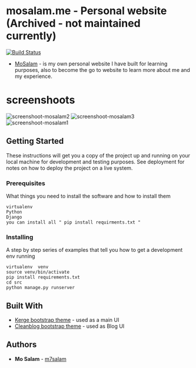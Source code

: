 # mosalam.me - Personal website (Archived - not maintained currently)   
[![Build Status](https://travis-ci.org/m7salam/mosalam.svg?branch=master)](https://travis-ci.org/m7salam/mosalam)

* [MoSalam](http://mosalam.me) - is my own personal website I have built for learning purposes, also to become the go to website to learn more about me and my experience.

# screenshoots

![screenshoot-mosalam2](https://user-images.githubusercontent.com/12870986/93849345-81de7300-fcde-11ea-9953-ff7a97779672.png)
![screenshoot-mosalam3](https://user-images.githubusercontent.com/12870986/93849354-87d45400-fcde-11ea-91c1-2a72edf4a8d5.png)
![screenshoot-mosalam1](https://user-images.githubusercontent.com/12870986/93849359-8c990800-fcde-11ea-9e35-1b24ec34c2b2.png)

## Getting Started

These instructions will get you a copy of the project up and running on your local machine for development and testing purposes. See deployment for notes on how to deploy the project on a live system.

### Prerequisites

What things you need to install the software and how to install them

```
virtualenv
Python
Django
you can install all " pip install requirments.txt "
```

### Installing

A step by step series of examples that tell you how to get a development env running


```
virtualenv  venv
source venv/bin/activate
pip install requirements.txt
cd src
python manage.py runserver
```

## Built With

* [Kerge bootstrap theme](https://lmpixels.com/demo/kerge-html/version-1-dark/) - used as a main UI
* [Cleanblog bootstrap theme](https://startbootstrap.com/previews/clean-blog/) - used as Blog UI 

## Authors

* **Mo Salam** - [m7salam](https://github.com/m7salam)
